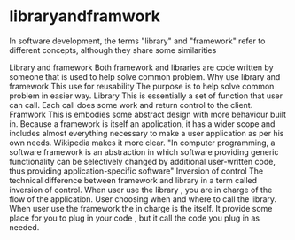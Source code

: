 # libraryandframwork
In software development, the terms "library" and "framework" refer to different concepts, although they share some similarities

Library and framework
Both framework and libraries are code written by someone that is used to help solve common problem.
Why use library and framework
This use for reusability
The purpose is to help solve common problem in easier way.
Library
This is essentially a set of function that user can call. Each call does some work and return control to the client.
Framwork
This is embodies some abstract design with more behaviour built in. Because a framework is itself an application, it has a wider scope and includes almost everything necessary to make a user application as per his own needs. Wikipedia makes it more clear.
"In computer programming, a software framework is an abstraction in which software providing generic functionality can be selectively changed by additional user-written code, thus providing application-specific software"
Inversion of control
The technical difference between framework and library in a term called inversion of control.
When user use the library , you are in charge of the flow of the application. User choosing when and where to call the library.
When user use the framework the in charge is the itself. It provide some place for you to plug in your code , but it call the code you plug in as needed.
